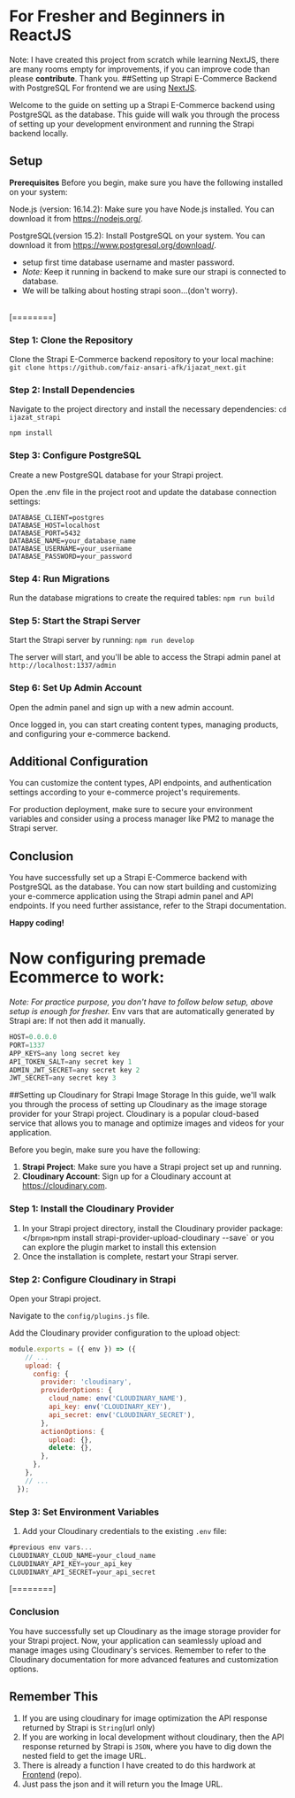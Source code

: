 # For Fresher and Beginners in ReactJS
Note: I have created this project from scratch while learning NextJS, there are many rooms empty for improvements, if you can improve code than please **contribute**.
Thank you.
##Setting up Strapi E-Commerce Backend with PostgreSQL
For frontend we are using [NextJS](https://github.com/faiz-ansari-afk/ijazat_next "NextJS Frontend").

Welcome to the guide on setting up a Strapi E-Commerce backend using PostgreSQL as the database. This guide will walk you through the process of setting up your development environment and running the Strapi backend locally.

## Setup
**Prerequisites**
Before you begin, make sure you have the following installed on your system:

Node.js (version: 16.14.2): Make sure you have Node.js installed. You can download it from https://nodejs.org/.

PostgreSQL(version 15.2): Install PostgreSQL on your system. You can download it from https://www.postgresql.org/download/.
-  setup first time database username and master password.
- *Note:* Keep it running in backend to make sure our strapi is connected to database.
- We will be talking about hosting strapi soon...(don&apos;t worry).
<br>
[========]

### Step 1: Clone the Repository
Clone the Strapi E-Commerce backend repository to your local machine:
`git clone https://github.com/faiz-ansari-afk/ijazat_next.git`
<br>
### Step 2: Install Dependencies
Navigate to the project directory and install the necessary dependencies:
`cd ijazat_strapi`

`npm install`

### Step 3: Configure PostgreSQL
Create a new PostgreSQL database for your Strapi project.

Open the .env file in the project root and update the database connection settings:
```env
DATABASE_CLIENT=postgres
DATABASE_HOST=localhost
DATABASE_PORT=5432
DATABASE_NAME=your_database_name
DATABASE_USERNAME=your_username
DATABASE_PASSWORD=your_password
```

### Step 4: Run Migrations
Run the database migrations to create the required tables:
`npm run build`

### Step 5: Start the Strapi Server
Start the Strapi server by running:
`npm run develop`

The server will start, and you'll be able to access the Strapi admin panel at `http://localhost:1337/admin`

### Step 6: Set Up Admin Account
Open the admin panel and sign up with a new admin account.

Once logged in, you can start creating content types, managing products, and configuring your e-commerce backend.

## Additional Configuration
You can customize the content types, API endpoints, and authentication settings according to your e-commerce project's requirements.

For production deployment, make sure to secure your environment variables and consider using a process manager like PM2 to manage the Strapi server.

## Conclusion
You have successfully set up a Strapi E-Commerce backend with PostgreSQL as the database. You can now start building and customizing your e-commerce application using the Strapi admin panel and API endpoints. If you need further assistance, refer to the Strapi documentation.

**Happy coding!**




# Now configuring premade Ecommerce to work:
*Note: For practice purpose, you don&apos;t have to follow below setup, above setup is enough for fresher.*
Env vars that are automatically generated by Strapi are:
If not then add it manually.
```javascript
HOST=0.0.0.0
PORT=1337
APP_KEYS=any long secret key
API_TOKEN_SALT=any secret key 1
ADMIN_JWT_SECRET=any secret key 2
JWT_SECRET=any secret key 3
```
##Setting up Cloudinary for Strapi Image Storage
In this guide, we&apos;ll walk you through the process of setting up Cloudinary as the image storage provider for your Strapi project. Cloudinary is a popular cloud-based service that allows you to manage and optimize images and videos for your application.

Before you begin, make sure you have the following:

1. **Strapi Project**: Make sure you have a Strapi project set up and running.
3. **Cloudinary Account**: Sign up for a Cloudinary account at https://cloudinary.com.

### Step 1: Install the Cloudinary Provider
1. In your Strapi project directory, install the Cloudinary provider package: <br></br`npm>`npm install strapi-provider-upload-cloudinary --save` or you can explore the plugin market to install this extension
2. Once the installation is complete, restart your Strapi server.

### Step 2: Configure Cloudinary in Strapi
Open your Strapi project.

Navigate to the `config/plugins.js` file.

Add the Cloudinary provider configuration to the upload object:

```javascript
module.exports = ({ env }) => ({
    // ...
    upload: {
      config: {
        provider: 'cloudinary',
        providerOptions: {
          cloud_name: env('CLOUDINARY_NAME'),
          api_key: env('CLOUDINARY_KEY'),
          api_secret: env('CLOUDINARY_SECRET'),
        },
        actionOptions: {
          upload: {},
          delete: {},
        },
      },
    },
    // ...
  });
```
### Step 3: Set Environment Variables
1. Add your Cloudinary credentials to the existing `.env` file:
```javascript
#previous env vars...
CLOUDINARY_CLOUD_NAME=your_cloud_name
CLOUDINARY_API_KEY=your_api_key
CLOUDINARY_API_SECRET=your_api_secret
```
[========]

### Conclusion
You have successfully set up Cloudinary as the image storage provider for your Strapi project. Now, your application can seamlessly upload and manage images using Cloudinary&apos;s services. Remember to refer to the Cloudinary documentation for more advanced features and customization options.

## Remember This
1. If you are using cloudinary for image optimization the API response returned by Strapi is `String`(url only)
2. If you are working in local development without cloudinary, then the API response returned by Strapi is `JSON`, where you have to dig down the nested field to get the image URL. 
3. There is already a function I have created to do this hardwork at [Frontend](http://https://github.com/faiz-ansari-afk/ijazat_next "Frontend") (repo).
4. Just pass the json and it will return you the Image URL.
